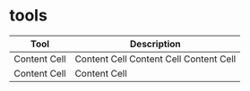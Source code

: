 # tools

| Tool          | Description |
| ------------- | ------------- |
| Content Cell  | Content Cell Content Cell Content Cell  |
| Content Cell  | Content Cell  |
